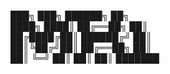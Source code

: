 
███╗   ███╗        ██████╗         ██╗     
████╗ ████║        ██╔══██╗        ██║     
██╔████╔██║        ██████╔╝        ██║     
██║╚██╔╝██║        ██╔══██╗        ██║     
██║ ╚═╝ ██║        ██║  ██║        ███████  

